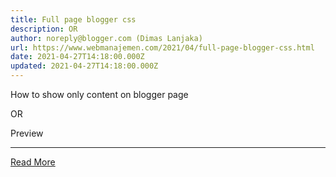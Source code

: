 ```yaml
---
title: Full page blogger css
description: OR
author: noreply@blogger.com (Dimas Lanjaka)
url: https://www.webmanajemen.com/2021/04/full-page-blogger-css.html
date: 2021-04-27T14:18:00.000Z
updated: 2021-04-27T14:18:00.000Z
---
```


How to show only content on blogger page
 
<style>
  @media only screen and (min-width: 1025px) {
    #sidebar-wrapper,
    #midsidebar-wrapper,
    .gapad2,
    .blog-pager,
    .post-header-line-1,
    .post-footer {
      display: none !important;
    }
    #main-wrapper {
      width: 150% !important;
      /*98% default*/
    }
    .post {
      width: 150% !important;
      /*98% default*/
    }
    #comments {
      width: 150% !important;
      /*98% default*/
    }
    .post-title,
    .post-labels,
    post-icons,
    post-author {
      display: none !important;
    }
  }
</style>
 
OR
 
<style scoped="" type="text/css">
	#outer-wrapper {
		margin: 0 auto;
		text-align: left;
		float: none;
		background-position: center !important;
	}
	#post-wrapper {
		width: 100%;
		max-width: 100%;
		margin: 0 auto;
		text-align: left;
		float: none;
		background-position: center !important;
	}
	.post-body,
	.post {
		background-position: center !important;
	}
	#blog1,
	#artikel,
	.blog-posts {
		background-position: center !important;
	}
	#comments,
	#sidebar-wrapper,
	#menu-wrap {
		display: none;
		margin-top: 0;
		margin: 0;
	}
	.post-inner {
		padding: 0 0 0 0;
		margin: 20px auto;
	}
	.post-body ul#wrapin {
		display: block;
		position: relative;
		margin: 30px auto 0 auto;
	}
	.post-body ul#wrapin li {
		display: block;
		margin: 0 auto;
		text-align: left;
	}
	.post-body ul#wrapin br {
		display: none;
	}
</style>
 Preview<hr/> <a href="https://www.webmanajemen.com/2021/04/full-page-blogger-css.html" rel="follow" class="button" id="read-more">Read More</a>